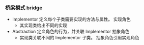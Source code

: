 ### 桥梁模式 bridge
* Implementor 定义每个子类需要实现的方法与属性。  实现角色
    * 其实现类给出不同的实现
* Abstraction 定义角色的行为，并关联 Implementor  抽象角色
    * 实现类关联不同的 Implementor 子类。
抽象角色引用实现角色
